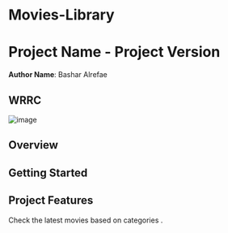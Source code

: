 # Movies-Library

# Project Name - Project Version

**Author Name**: Bashar Alrefae

## WRRC

![image]("assets/WRRC.jpg")


## Overview

## Getting Started
<!-- What are the steps that a user must take in order to build this app on their own machine and get it running? -->

## Project Features

Check the latest movies based on categories .

